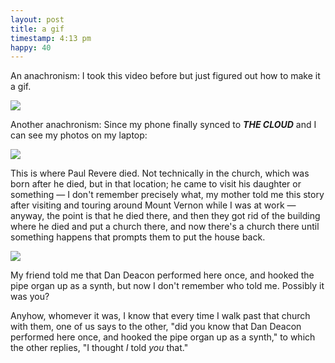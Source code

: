 ```yaml
---
layout: post
title: a gif
timestamp: 4:13 pm
happy: 40
---
```


An anachronism: I took this video before but just figured out how to make it a gif.

![](http://blog.jordan.matelsky.com/photo-journal/images/walk.gif)

Another anachronism: Since my phone finally synced to ___THE CLOUD___ and I can see my photos on my laptop:

![](http://blog.jordan.matelsky.com/photo-journal/images/IMG_0071.jpg)

This is where Paul Revere died. Not technically in the church, which was born after he died, but in that location; he came to visit his daughter or something — I don't remember precisely what, my mother told me this story after visiting and touring around Mount Vernon while I was at work — anyway, the point is that he died there, and then they got rid of the building where he died and put a church there, and now there's a church there until something happens that prompts them to put the house back.


![](http://blog.jordan.matelsky.com/photo-journal/images/IMG_20160720_203339378.jpg)

My friend told me that Dan Deacon performed here once, and hooked the pipe organ up as a synth, but now I don't remember who told me. Possibly it was you?

Anyhow, whomever it was, I know that every time I walk past that church with them, one of us says to the other, "did you know that Dan Deacon performed here once, and hooked the pipe organ up as a synth," to which the other replies, "I thought _I_ told _you_ that."
